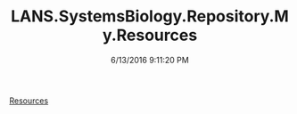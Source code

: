 ﻿---
title: LANS.SystemsBiology.Repository.My.Resources
date: 6/13/2016 9:11:20 PM
---

[Resources](T-LANS.SystemsBiology.Repository.My.Resources.Resources.html)
